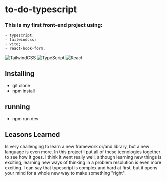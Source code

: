 # to-do-typescript
  ### This is my first front-end project using:
  
    - typescript;
    - tailwindcss;
    - vite;
    - react-hook-form.
    
  ![TailwindCSS](https://img.shields.io/badge/tailwindcss-%2338B2AC.svg?style=for-the-badge&logo=tailwind-css&logoColor=white)
  ![TypeScript](https://img.shields.io/badge/typescript-%23007ACC.svg?style=for-the-badge&logo=typescript&logoColor=white)
  ![React](https://img.shields.io/badge/react-%2320232a.svg?style=for-the-badge&logo=react&logoColor=%2361DAFB)
    
## Installing
  - git clone
  - npm install
  
## running
  - npm run dev
  
## Leasons Learned
  Is very challenging to learn a new framework or/and library, but a new language is even more. 
  In this project I put all of these tecnologies together to see how it goes.
  I think it went really well, although learning new things is exciting, learning new ways of thinking in a problem resolution
  is even more exciting. I can say that typescript is complex and hard at first, but it opens your mind for a whole new way to make something "right".
  
